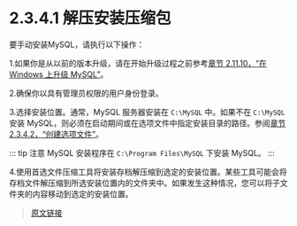 # 2.3.4.1 解压安装压缩包

要手动安装MySQL，请执行以下操作：

1.如果你是从以前的版本升级，请在开始升级过程之前参考[章节 2.11.10，“在 Windows 上升级 MySQL”](/2/2.11/2.11.10/windows-upgrading)。

2.确保你以具有管理员权限的用户身份登录。

3.选择安装位置。通常，MySQL 服务器安装在 `C:\MySQL` 中。如果不在 `C:\MySQL` 安装 MySQL，则必须在启动期间或在选项文件中指定安装目录的路径。参阅[章节 2.3.4.2，“创建选项文件”](/2/2.3/2.3.4/2.3.4.2/windows-create-option-file)。

::: tip 注意
MySQL 安装程序在 `C:\Program Files\MySQL` 下安装 MySQL。
:::

4.使用首选文件压缩工具将安装存档解压缩到选定的安装位置。某些工具可能会将存档文件解压缩到所选安装位置内的文件夹中。如果发生这种情况，您可以将子文件夹的内容移动到选定的安装位置。

> [原文链接](https://dev.mysql.com/doc/refman/8.0/en/windows-extract-archive.html)
